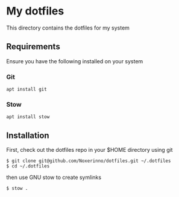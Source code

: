 # My dotfiles

This directory contains the dotfiles for my system

## Requirements

Ensure you have the following installed on your system

### Git

```
apt install git
```

### Stow

```
apt install stow
```

## Installation

First, check out the dotfiles repo in your $HOME directory using git

```
$ git clone git@github.com/Noxerinno/dotfiles.git ~/.dotfiles
$ cd ~/.dotfiles
```

then use GNU stow to create symlinks

```
$ stow .
```
